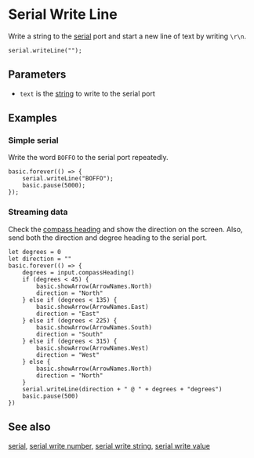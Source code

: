 # Serial Write Line

Write a string to the [serial](/device/serial) port and start a new line of text 
by writing `\r\n`.

```sig
serial.writeLine("");
```

## Parameters

* `text` is the [string](/types/string) to write to the serial port

## Examples

### Simple serial

Write the word `BOFFO` to the serial port repeatedly.

```blocks
basic.forever(() => {
    serial.writeLine("BOFFO");
    basic.pause(5000);
});
```

### Streaming data

Check the [compass heading](/reference/input/compass-heading) and show the direction on the screen. Also, send both the direction and degree heading to the serial port.

```blocks
let degrees = 0
let direction = ""
basic.forever(() => {
    degrees = input.compassHeading()
    if (degrees < 45) {
        basic.showArrow(ArrowNames.North)
        direction = "North"
    } else if (degrees < 135) {
        basic.showArrow(ArrowNames.East)
        direction = "East"
    } else if (degrees < 225) {
        basic.showArrow(ArrowNames.South)
        direction = "South"
    } else if (degrees < 315) {
        basic.showArrow(ArrowNames.West)
        direction = "West"
    } else {
        basic.showArrow(ArrowNames.North)
        direction = "North"
    }
    serial.writeLine(direction + " @ " + degrees + "degrees")
    basic.pause(500)
})
```

## See also

[serial](/device/serial),
[serial write number](/reference/serial/write-number),
[serial write string](/reference/serial/write-string),
[serial write value](/reference/serial/write-value)
